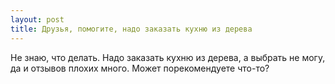 ```yaml
---
layout: post 
title: Друзья, помогите, надо заказать кухню из дерева 
--- 
```

Не знаю, что делать. Надо заказать кухню из дерева, а выбрать не могу, да и отзывов плохих много. Может порекомендуете что-то?